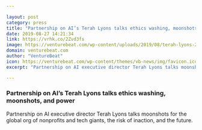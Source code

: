 ```yaml
---

layout: post
category: press
title: "Partnership on AI’s Terah Lyons talks ethics washing, moonshots, and power"
date: 2019-08-27 14:21:34
link: https://vrhk.co/2Zvd3fs
image: https://venturebeat.com/wp-content/uploads/2019/08/terah-lyons-2.jpg?w=1200&strip=all
domain: venturebeat.com
author: "VentureBeat"
icon: https://venturebeat.com/wp-content/themes/vb-news/img/favicon.ico
excerpt: "Partnership on AI executive director Terah Lyons talks moonshots for the global org of nonprofits and tech giants, the risk of inaction, and the future."

---
```


### Partnership on AI’s Terah Lyons talks ethics washing, moonshots, and power

Partnership on AI executive director Terah Lyons talks moonshots for the global org of nonprofits and tech giants, the risk of inaction, and the future.